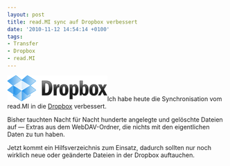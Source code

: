 ```yaml
---
layout: post
title: read.MI sync auf Dropbox verbessert
date: '2010-11-12 14:54:14 +0100'
tags:
- Transfer
- Dropbox
- read.MI
---
```

<p><a href="http://db.tt/NYepoPI"><img class="alignright size-full wp-image-553" title="Dropbox" src="/uploads/2011/05/logo.png" alt="Dropbox Logo" width="231" height="60" /></a>Ich habe heute die Synchronisation vom read.MI in die <a href="http://db.tt/NYepoPI">Dropbox</a> verbessert.</p>
<p>Bisher tauchten Nacht für Nacht hunderte angelegte und gelöschte Dateien auf &mdash; Extras aus dem WebDAV-Ordner, die nichts mit den eigentlichen Daten zu tun haben.</p>
<p>Jetzt kommt ein Hilfsverzeichnis zum Einsatz, dadurch sollten nur noch wirklich neue oder geänderte Dateien in der Dropbox auftauchen.</p>
